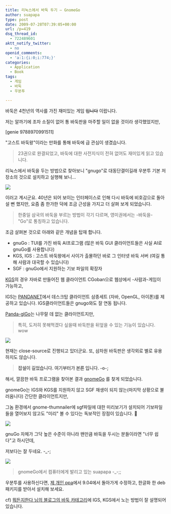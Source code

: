 ```yaml
---
title: 리눅스에서 바둑 두기 – GnomeGo
author: suapapa
type: post
date: 2009-07-28T07:39:05+00:00
url: /p=419
dsq_thread_id:
  - 722489601
aktt_notify_twitter:
  - no
openid_comments:
  - 'a:1:{i:0;i:774;}'
categories:
  - Application
  - Book
tags:
  - 게임
  - 바둑
  - 우분투

---
```

바둑은 4천년의 역사를 가진 재미있는 게임 <strike>입니다</strike> 이랍니다.

저는 알까기에 조차 소질이 없어 통 바둑판을 마주할 일이 없을 것이라 생각했었지만,

[genie 9788970991511]

"고스트 바둑왕"이라는 만화를 통해 바둑에 급 관심이 생겼습니다.

> 23권으로 완결되었고, 바둑에 대한 사전지식이 전혀 없어도 재미있게 읽고 있습니다.

리눅스에서 바둑을 두는 방법으로 찾아보니 "gnugo"로 대동단결이길래 우분투 기본 저장소의 것으로 설치하고 실행해 보니&#8230;



![](https://asset.homin.dev/blog/image/gnuGo.png)

이러고 계시군요. 40년은 되어 보이는 인터페이스로 인해 다시 바둑에 비호감으로 돌아설 뻔 했지만, 요즘 좀 한가한 덕에 조금 근성을 가지고 더 살펴 보게 되었습니다.

> 한중일 삼국의 바둑을 부르는 방법이 각기 다르며, 영미권에서는 -바둑을- "Go"로 통칭하고 있습니다.

조금 살펴본 것으로 아래와 같은 개념을 탑재 합니다.

  * gnuGo : TUI를 가진 바둑 AI프로그램 (많은 바둑 GUI 클라이언트들은 사실 AI로 gnuGo를 사용합니다)
  * KGS, IGS : 고스트 바둑왕에서 사이가 출몰하던 바로 그 인터넷 바둑 서버 (여길 통해 사람과 대국할 수 있습니다)
  * SGF : gnuGo에서 지원하는 기보 파일의 확장자

[KGS][1]의 경우 자바로 만들어진 웹 클라이언트 CGoban으로 웹상에서 -사람과-게임이 가능하고,

IGS는 [PANDANET][2]에서 데스크탑 클라이언트 삼종세트 (자바, OpenGL, 아이폰)를 제공하고 있습니다. IGS클라이언트들은 gnugo와도 잘 연동 됩니다.

[Panda-glGo][3]는 나무랄 데 없는 클라이언트지만,

> 특히, 도저히 못해먹겠다 싶을때 바둑판을 뒤엎을 수 있는 기능이 있습니다. wow

![](https://asset.homin.dev/blog/image/glGo.png)

현재는 close-source로 진행되고 있더군요. 또, 삼차원 바둑판은 생각외로 별로 유용하지도 않습니다.

> **잡설이 길었습니다. 여기부터가 본론 입니다. -o-;**

해서, 깔끔한 바둑 프로그램을 찾아본 결과 [gnomeGo][4] 를 찾게 되었습니다.

gnomeGo는 IGS와 KGS를 지원하지 않고 SGF 재생이 되지 않는(마지막 상황으로 불러옴니다) 간단한 클라이언트지만,

그놈 환경에서 gnome-thumnailer에 sgf파일에 대한 미리보기가 설치되어 기보파일들을 열어보지 않고도 "미리" 볼 수 있다는 독보적인 장점이 있습니다. 🙂

![](https://asset.homin.dev/blog/image/gnomeGo_sgf-thumbnailer.png)

gnuGo 자체가 그닥 높은 수준이 아니라 왠만큼 바둑을 두시는 분들이라면 "너무 쉽다"고 하시던데,

저보다는 잘 두네요. -_-;

![](https://asset.homin.dev/blog/image/GnomeGo.png)

> gnomeGo에서 컴퓨터에게 발리고 있는 suapapa -_-;;

우분투를 사용하신다면, [제 개인 ppa][5]에서 9.04에서 돌아가게 수정하고, 한글화 한 deb 패키지를 받아서 설치해 보세요.

cf) [뭐든지한다 님의 블로그의 바둑 카테고리][6]에 IGS, KGS에서 노는 방법이 잘 설명되어 있습니다.

 [1]: http://www.gokgs.com/
 [2]: http://www.pandanet.co.jp/English/
 [3]: http://www.pandanet.co.jp/English/glgo/
 [4]: http://gnomego.sourceforge.net/
 [5]: https://launchpad.net/~suapapa/+archive/ppa
 [6]: http://blog.empas.com/buddhalove/list.html?c=1901648&v=content